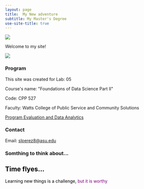 ```yaml
---
layout: page
title:  My New adventure
subtitle: My Master's Degree
use-site-title: true
---
```


<img src="..img/sf.png" class="center">

Welcome to my site!

<img src="../img/slperez8b.jpg" class="center">

### Program

This site was created for 
Lab: 05

Course's name: "Foundations of Data Science Part II" 

Code: CPP 527

Faculty: Watts College of Public Service and Community Solutions

<a href="https://publicservice.asu.edu/programs/ms/program-evaluation-and-data-analytics-ms">Program Evaluation and Data Analytics</a> 

### Contact

Email: [slperez8@asu.edu](mailto:slperez8@asu.edu)

### Somthing to think about...
<div style="color: black;">
 <h2> Time flyes... </h2>
  <p>
    Learning new things is a challenge,
    <span style="color: purple;"> but it is worthy</span>
  </p>
</div>

